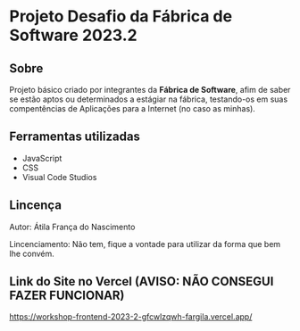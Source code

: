 <h1>
    <p>Projeto Desafio da Fábrica de Software 2023.2</p>
</h1>

## Sobre

Projeto básico criado por integrantes da **Fábrica de Software**,
afim de saber se estão aptos ou determinados a estágiar na fábrica, testando-os em suas compentências de Aplicações para a Internet (no caso as minhas).

## Ferramentas utilizadas
- JavaScript
- CSS
- Visual Code Studios

## Lincença

Autor: Átila França do Nascimento

Lincenciamento: Não tem, fique a vontade para utilizar da forma que bem lhe convém.

## Link do Site no Vercel (AVISO: NÃO CONSEGUI FAZER FUNCIONAR)
https://workshop-frontend-2023-2-gfcwlzqwh-fargila.vercel.app/
